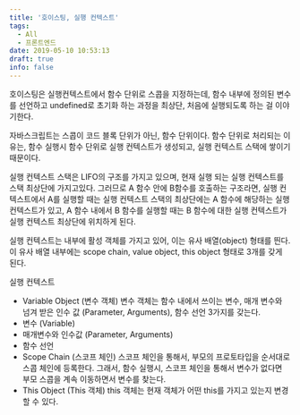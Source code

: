 ```yaml
---
title: '호이스팅, 실행 컨텍스트'
tags:
  - All
  - 프론트엔드
date: 2019-05-10 10:53:13
draft: true
info: false
---
```


호이스팅은 실행컨텍스트에서 함수 단위로 스콥을 지정하는데, 함수 내부에 정의된 변수를 선언하고 undefined로 초기화 하는 과정을 최상단, 처음에 실행되도록 하는 걸 이야기한다.

자바스크립트는 스콥이 코드 블록 단위가 아닌, 함수 단위이다. 함수 단위로 처리되는 이유는, 함수 실행시 함수 단위로 실행 컨텍스트가 생성되고, 실행 컨텍스트 스택에 쌓이기 때문이다.

실행 컨텍스트 스택은 LIFO의 구조를 가지고 있으며, 현재 실행 되는 실행 컨텍스트를 스택 최상단에 가지고있다. 그러므로 A 함수 안에 B함수를 호출하는 구조라면, 실행 컨텍스트에서 A를 실행할 때는 실행 컨텍스트 스택의 최상단에는 A 함수에 해당하는 실행 컨텍스트가 있고, A 함수 내에서 B 함수를 실행할 때는 B 함수에 대한 실행 컨텍스트가 실행 컨텍스트 최상단에 위치하게 된다.

실행 컨텍스트는 내부에 활성 객체를 가지고 있어, 이는 유사 배열(object) 형태를 띈다. 이 유사 배열 내부에는 scope chain, value object, this object 형태로 3개를 갖게 된다.

실행 컨텍스트

- Variable Object (변수 객체)
  변수 객체는 함수 내에서 쓰이는 변수, 매개 변수와 넘겨 받은 인수 값 (Parameter, Arguments), 함수 선언 3가지를 갖는다.
- 변수 (Variable)
- 매개변수와 인수값 (Parameter, Arguments)
- 함수 선언
- Scope Chain (스코프 체인)
  스코프 체인을 통해서, 부모의 프로토타입을 순서대로 스콥 체인에 등록한다.
  그래서, 함수 실행시, 스코프 체인을 통해서 변수가 없다면 부모 스콥을 계속 이동하면서 변수를 찾는다.
- This Object (This 객체)
  this 객체는 현재 객체가 어떤 this를 가지고 있는지 변경할 수 있다.
